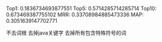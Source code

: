 Top1: 0.1836734693877551
Top5: 0.5714285714285714
Top10: 0.673469387755102
MRR: 0.33708984885473336
MAP: 0.3051639147702771



不去词根 去掉java关键字 去掉所有包含特殊符号的词

